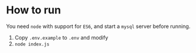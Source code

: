 # How to run
You need `node` with support for `ES6`, and start a `mysql` server before running.


1. Copy `.env.example` to `.env` and modify
1. `node index.js`